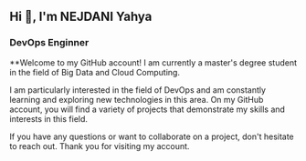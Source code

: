 ## Hi 👋, I'm NEJDANI Yahya 
### DevOps Enginner 


**Welcome to my GitHub account! I am currently a master's degree student in the field of Big Data and Cloud Computing.

I am particularly interested in the field of DevOps and am constantly learning and exploring new technologies in this area. On my GitHub account, you will find a variety of projects that demonstrate my skills and interests in this field.

If you have any questions or want to collaborate on a project, don't hesitate to reach out. Thank you for visiting my account.

<!-- Here are some ideas to get you started:

- 🔭 I’m currently working on ...
- 🌱 I’m currently learning ...
- 👯 I’m looking to collaborate on ...
- 🤔 I’m looking for help with ...
- 💬 Ask me about ...
- 📫 How to reach me: ...
- 😄 Pronouns: ...
- ⚡ Fun fact: ...
-->
